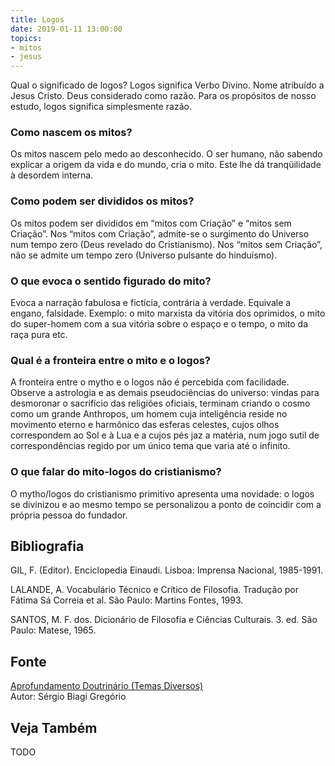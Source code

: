 ```yaml
---
title: Logos
date: 2019-01-11 13:00:00
topics: 
- mitos 
- jesus
---
```


Qual o significado de logos? Logos significa Verbo Divino. Nome atribuído a
Jesus Cristo. Deus considerado como razão. Para os propósitos de nosso estudo,
logos significa simplesmente razão.

### Como nascem os mitos?
Os mitos nascem pelo medo ao desconhecido. O ser humano, não sabendo
explicar a origem da vida e do mundo, cria o mito. Este lhe dá
tranqüilidade à desordem interna.

### Como podem ser divididos os mitos?
Os mitos podem ser divididos em “mitos com Criação” e “mitos sem
Criação”. Nos “mitos com Criação”, admite-se o surgimento do Universo
num tempo zero (Deus revelado do Cristianismo). Nos “mitos sem
Criação”, não se admite um tempo zero (Universo pulsante do hinduísmo).

### O que evoca o sentido figurado do mito?
Evoca a narração fabulosa e fictícia, contrária à verdade. Equivale a
engano, falsidade. Exemplo: o mito marxista da vitória dos oprimidos, o
mito do super-homem com a sua vitória sobre o espaço e o tempo, o mito
da raça pura etc.

### Qual é a fronteira entre o mito e o logos?
A fronteira entre o mytho e o logos não é percebida com facilidade.
Observe a astrologia e as demais pseudociências do universo: vindas para
desmoronar o sacrifício das religiões oficiais, terminam criando o cosmo
como um grande Anthropos, um homem cuja inteligência reside no
movimento eterno e harmônico das esferas celestes, cujos olhos
correspondem ao Sol e à Lua e a cujos pés jaz a matéria, num jogo sutil
de correspondências regido por um único tema que varia até o infinito.

### O que falar do mito-logos do cristianismo?
O mytho/logos do cristianismo primitivo apresenta uma novidade: o
logos se divinizou e ao mesmo tempo se personalizou a ponto de
coincidir com a própria pessoa do fundador.


## Bibliografia

GIL, F. (Editor). Enciclopedia Einaudi. Lisboa: Imprensa Nacional,
1985-1991.

LALANDE, A. Vocabulário Técnico e Crítico de Filosofia. Tradução por
Fátima Sá Correia et al. São Paulo: Martins Fontes, 1993.

SANTOS, M. F. dos. Dicionário de Filosofia e Ciências Culturais. 3.
ed. São Paulo: Matese, 1965.

## Fonte
[Aprofundamento Doutrinário (Temas Diversos)](https://sites.google.com/view/aprofundamentodoutrinario/mito-e-razão-logos)  
Autor: Sérgio Biagi Gregório



## Veja Também
TODO


